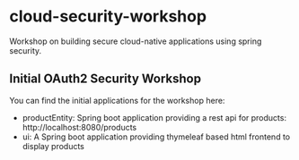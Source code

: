 # cloud-security-workshop
Workshop on building secure cloud-native applications using spring security.

## Initial OAuth2 Security Workshop

You can find the initial applications for the workshop here:

* productEntity: Spring boot application providing a rest api for products: http://localhost:8080/products
* ui: A Spring boot application providing thymeleaf based html frontend to display products
